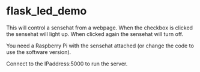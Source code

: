 # flask_led_demo

This will control a sensehat from a webpage. When the checkbox is clicked the sensehat will light up. When clicked again the sensehat will turn off.

You need a Raspberry Pi with the sensehat attached (or change the code to use the software version).

Connect to the IPaddress:5000 to run the server.

